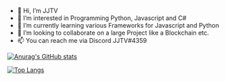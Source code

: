 - 👋 Hi, I’m JJTV
- 👀 I’m interested in Programming Python, Javascript and C#
- 🌱 I’m currently learning various Frameworks for Javascript and Python
- 💞️ I’m looking to collaborate on a large Project like a Blockchain etc.
- 📫 You can reach me via Discord JJTV#4359

[![Anurag's GitHub stats](https://github-readme-stats.vercel.app/api?username=JohnGrubba)](https://github.com/anuraghazra/github-readme-stats)

[![Top Langs](https://github-readme-stats.vercel.app/api/top-langs/?username=JohnGrubba&layout=donut-vertical)](https://github.com/anuraghazra/github-readme-stats)

<!---
JohnGrubba/JohnGrubba is a ✨ special ✨ repository because its `README.md` (this file) appears on your GitHub profile.
You can click the Preview link to take a look at your changes.
--->

